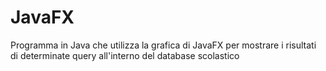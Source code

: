 # JavaFX
Programma in Java che utilizza la grafica di JavaFX per mostrare i risultati di determinate query all'interno del database scolastico
